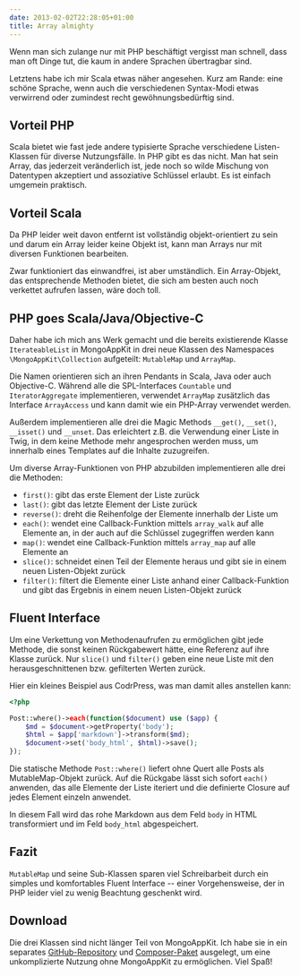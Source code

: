 ```yaml
---
date: 2013-02-02T22:28:05+01:00
title: Array almighty
---
```

Wenn man sich zulange nur mit PHP beschäftigt vergisst man schnell, dass man oft Dinge tut, die kaum in andere Sprachen übertragbar sind.

Letztens habe ich mir Scala etwas näher angesehen. Kurz am Rande: eine schöne Sprache, wenn auch die verschiedenen Syntax-Modi etwas verwirrend oder zumindest recht gewöhnungsbedürftig sind.

## Vorteil PHP

Scala bietet wie fast jede andere typisierte Sprache verschiedene Listen-Klassen für diverse Nutzungsfälle. In PHP gibt es das nicht. Man hat sein Array, das jederzeit veränderlich ist, jede noch so wilde Mischung von Datentypen akzeptiert und assoziative Schlüssel erlaubt. Es ist einfach umgemein praktisch.

## Vorteil Scala

Da PHP leider weit davon entfernt ist vollständig objekt-orientiert zu sein und darum ein Array leider keine Objekt ist, kann man Arrays nur mit diversen Funktionen bearbeiten.

Zwar funktioniert das einwandfrei, ist aber umständlich. Ein Array-Objekt, das entsprechende Methoden bietet, die sich am besten auch noch verkettet aufrufen lassen, wäre doch toll.

## PHP goes Scala/Java/Objective-C

Daher habe ich mich ans Werk gemacht und die bereits existierende Klasse `IterateableList` in MongoAppKit in drei neue Klassen des Namespaces `\MongoAppKit\Collection` aufgeteilt: `MutableMap` und `ArrayMap`.

Die Namen orientieren sich an ihren Pendants in Scala, Java oder auch Objective-C. Während alle die SPL-Interfaces `Countable` und `IteratorAggregate` implementieren, verwendet `ArrayMap` zusätzlich das Interface `ArrayAccess` und kann damit wie ein PHP-Array verwendet werden.

Außerdem implementieren alle drei die Magic Methods `__get()`, `__set()`, `__isset()` und `__unset`. Das erleichtert z.B. die Verwendung einer Liste in Twig, in dem keine Methode mehr angesprochen werden muss, um innerhalb eines Templates auf die Inhalte zuzugreifen.

Um diverse Array-Funktionen von PHP abzubilden implementieren alle drei die Methoden:

- `first()`: gibt das erste Element der Liste zurück
- `last()`: gibt das letzte Element der Liste zurück
- `reverse()`: dreht die Reihenfolge der Elemente innerhalb der Liste um
- `each()`: wendet eine Callback-Funktion mittels `array_walk` auf alle Elemente an, in der auch auf die Schlüssel zugegriffen werden kann
- `map()`: wendet eine Callback-Funktion mittels `array_map` auf alle Elemente an
- `slice()`: schneidet einen Teil der Elemente heraus und gibt sie in einem neuen Listen-Objekt zurück
- `filter()`: filtert die Elemente einer Liste anhand einer Callback-Funktion und gibt das Ergebnis in einem neuen Listen-Objekt zurück

## Fluent Interface

Um eine Verkettung von Methodenaufrufen zu ermöglichen gibt jede Methode, die sonst keinen Rückgabewert hätte, eine Referenz auf ihre Klasse zurück. Nur `slice()` und `filter()` geben eine neue Liste mit den herausgeschnittenen bzw. gefilterten Werten zurück.

Hier ein kleines Beispiel aus CodrPress, was man damit alles anstellen kann:

~~~ php
<?php

Post::where()->each(function($document) use ($app) {
    $md = $document->getProperty('body');
    $html = $app['markdown']->transform($md);
    $document->set('body_html', $html)->save();
});
~~~

Die statische Methode `Post::where()` liefert ohne Quert alle Posts als MutableMap-Objekt zurück. Auf die Rückgabe lässt sich sofort `each()` anwenden, das alle Elemente der Liste iteriert und die definierte Closure auf jedes Element einzeln anwendet.

In diesem Fall wird das rohe Markdown aus dem Feld `body` in HTML transformiert und im Feld `body_html` abgespeichert.

## Fazit

`MutableMap` und seine Sub-Klassen sparen viel Schreibarbeit durch ein simples und komfortables Fluent Interface -- einer Vorgehensweise, der in PHP leider viel zu wenig Beachtung geschenkt wird.

## Download

Die drei Klassen sind nicht länger Teil von MongoAppKit. Ich habe sie in ein separates [GitHub-Repository](https://github.com/WebCodr/Collection) und [Composer-Paket](https://packagist.org/packages/webcodr/collection) ausgelegt, um eine unkomplizierte Nutzung ohne MongoAppKit zu ermöglichen. Viel Spaß!
